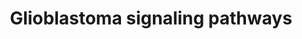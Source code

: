 ---
annotations:
- id: PW:0000711
  parent: disease pathway
  type: Pathway Ontology
  value: glioma pathway
- id: PW:0000170
  parent: signaling pathway
  type: Pathway Ontology
  value: epidermal growth factor/neuregulin signaling pathway
- id: PW:0000965
  parent: signaling pathway
  type: Pathway Ontology
  value: phosphatidylinositol 3-kinase class II signaling pathway
- id: CL:0000030
  parent: native cell
  type: Cell Type Ontology
  value: glioblast
- id: PW:0000387
  parent: signaling pathway
  type: Pathway Ontology
  value: Arf family mediated signaling pathway
- id: PW:0000102
  parent: signaling pathway
  type: Pathway Ontology
  value: the extracellular signal-regulated Raf/Mek/Erk signaling pathway
- id: PW:0000963
  parent: signaling pathway
  type: Pathway Ontology
  value: phosphatidylinositol 3-kinase class I signaling pathway
- id: PW:0000328
  parent: signaling pathway
  type: Pathway Ontology
  value: fibroblast growth factor signaling pathway
- id: PW:0000840
  parent: signaling pathway
  type: Pathway Ontology
  value: protein kinase C (PKC) signaling pathway
- id: DOID:1319
  parent: central nervous system disease
  type: Disease Ontology
  value: brain cancer
- id: DOID:3068
  parent: disease of cellular proliferation
  type: Disease Ontology
  value: glioblastoma
- id: PW:0000718
  parent: regulatory pathway
  type: Pathway Ontology
  value: p53 signaling pathway
- id: DOID:162
  parent: disease of cellular proliferation
  type: Disease Ontology
  value: cancer
authors:
- AlexanderPico
- MaintBot
- Ddigles
- Mkutmon
- Khanspers
- Egonw
- Elisson nl
- Fehrhart
- Eweitz
citedin:
- link: PMC9015122
  title: Understanding signaling and metabolic paths using semantified and harmonized
    information about biological interactions (2022)
- link: PMC8523993
  title: Performance Assessment of the Network Reconstruction Approaches on Various
    Interactomes (2021)
- link: PMC6961668
  title: The double dealing of cyclin D1 (2020)
- link: PMC6137293
  title: Shared Biological Pathways Between Alzheimer’s Disease and Ischemic Stroke
    (2018)
- link: PMC9614744
  title: Shared mechanisms and crosstalk of COVID-19 and osteoporosis via vitamin
    D (2022)
communities:
- ExRNA
description: 'The most frequently altered genes in glioblastoma. This pathway originally
  accompanied the 2008 Nature publication on the comprehensive genomic characterization
  of human glioblastoma genes and core pathways by TCGA, The Cancer Genome Atlas (see
  Bibliography).  Assembled from literature and public pathway database resources,
  this representation can easily be kept up to date at WikiPathways.org.  Sources:
  [http://cbio.mskcc.org/cancergenomics/gbm/pathways/GBM_pathway_20080708.pdf cBio
  Cancer Genomics Portal]  Proteins on this pathway have targeted assays available
  via the [https://assays.cancer.gov/available_assays?wp_id=WP2261 CPTAC Assay Portal]'
last-edited: 2021-05-27
ndex: 1210e69a-8b64-11eb-9e72-0ac135e8bacf
organisms:
- Homo sapiens
redirect_from:
- /index.php/Pathway:WP2261
- /instance/WP2261
- /instance/WP2261_r123065
revision: r123065
schema-jsonld:
- '@context': https://schema.org/
  '@id': https://wikipathways.github.io/pathways/WP2261.html
  '@type': Dataset
  creator:
    '@type': Organization
    name: WikiPathways
  description: 'The most frequently altered genes in glioblastoma. This pathway originally
    accompanied the 2008 Nature publication on the comprehensive genomic characterization
    of human glioblastoma genes and core pathways by TCGA, The Cancer Genome Atlas
    (see Bibliography).  Assembled from literature and public pathway database resources,
    this representation can easily be kept up to date at WikiPathways.org.  Sources:
    [http://cbio.mskcc.org/cancergenomics/gbm/pathways/GBM_pathway_20080708.pdf cBio
    Cancer Genomics Portal]  Proteins on this pathway have targeted assays available
    via the [https://assays.cancer.gov/available_assays?wp_id=WP2261 CPTAC Assay Portal]'
  keywords:
  - AKT1
  - AKT2
  - AKT3
  - ARAF
  - ARF
  - ATM
  - BRAF
  - BRCA1
  - BRCA2
  - CBL
  - CCND1
  - CCND2
  - CCNE1
  - CDK2
  - CDK4
  - CDK6
  - CDKN1A
  - CDKN1B
  - CDKN2B
  - CDKN2C
  - E2F1
  - EGFR
  - EP300
  - ERBB2
  - ERBB3
  - ERRFI1
  - FGFR1
  - FGFR2
  - FOXO1
  - FOXO3
  - FOXO4
  - GAB1
  - GRB2
  - HRAS
  - IGF1R
  - IRS1
  - KRAS
  - LPA
  - MAP2K1
  - MAP2K2
  - MAP2K3
  - MAP2K4
  - MAP2K5
  - MAP2K6
  - MAP2K7
  - MAPK1
  - MAPK3
  - MDM2
  - MDM4
  - MET
  - MSH6
  - NF1
  - NRAS
  - P16
  - PDGFRA
  - PDGFRB
  - PDPK1
  - PI(3)P
  - PIK3C2A
  - PIK3C2B
  - PIK3C2G
  - PIK3CA
  - PIK3CB
  - PIK3CD
  - PIK3CG
  - PIK3R1
  - PIK3R2
  - PIP3
  - PLCG1
  - PLCG2
  - PRKCA
  - PRKCB
  - PRKCD
  - PRKCG
  - PRKCH
  - PRKCI
  - PRKCQ
  - PRKCZ
  - PTEN
  - RAF1
  - RB1
  - SPRY2
  - SRC
  - TP53
  - TSC1
  - TSC2
  license: CC0
  name: Glioblastoma signaling pathways
seo: CreativeWork
title: Glioblastoma signaling pathways
wpid: WP2261
---